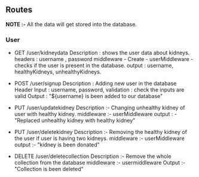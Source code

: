 ## Routes

**NOTE :-** All the data will get stored into the database.
### User
- GET /user/kidneydata
	Description : shows the user data about kidneys.
	headers : username , password
	middleware - Create - userMiddleware - checks if the user is present in the database. 
	output : username, healthyKidneys, unhealthyKidneys.

- POST /user/signup 
	Description : Adding new user in the database
	Header Input : username, password,
	validation : check the inputs are valid
	Output : "${username} is been added to our database"

- PUT /user/updatekidney
	Description :- Changing unhealthy kidney of user with healthy kidney.
	middleware :- userMiddleware
	output : - "Replaced unhealthy kidney with healthy kidney"

- PUT /user/deletekidney
	Description :- Removing the healthy kidney of the user if user is having two kidneys.
	middleware :- userMiddleware
	output :- "kidney is been donated"

- DELETE /user/deletecollection
	Description :- Remove the whole collection from the database
	middleware :- usermiddleware
	Output :- "Collection is been deleted"
	


